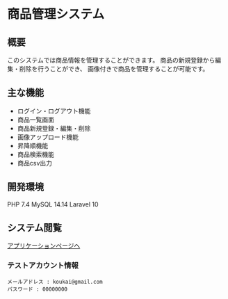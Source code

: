 # 商品管理システム

## 概要
このシステムでは商品情報を管理することができます。
商品の新規登録から編集・削除を行うことができ、
画像付きで商品を管理することが可能です。

## 主な機能
- ログイン・ログアウト機能
- 商品一覧画面
- 商品新規登録・編集・削除
- 画像アップロード機能
- 昇降順機能
- 商品検索機能
- 商品csv出力

## 開発環境
PHP 7.4
MySQL 14.14
Laravel 10

## システム閲覧
[アプリケーションページへ](https://portfolio-murata-f312d14a8b94.herokuapp.com/login)

### テストアカウント情報
```
メールアドレス : koukai@gmail.com
パスワード : 00000000
```